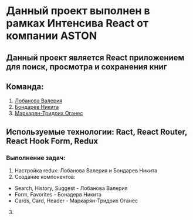 #  Данный проект выполнен в рамках Интенсива React от компании ASTON

## Данный проект является React приложением для поиск, просмотра и сохранения книг 

## Команда: 
1. <a href ="https://github.com/LobanovaValeria">Лобанова Валерия</a>
2. <a href ="https://github.com/MikitaBondareu">Бондарев Никита</a>
3. <a href ="https://github.com/NBhey">Маркарян-Тридрих Оганес</a>

## Используемые технологии: Ract, React Router, React Hook Form, Redux

### Выполнение задач: 

1. Настройка redux: Лобанова Валерия и Бондарев Никита
2. Создание компонентов: 
 - Search, History, Suggest -  Лобанова Валерия 
 - Form, Favorites - Бонадерв Никита 
 - Cards, Card, Header - Маркарян-Тридрих Оганес
3. 

